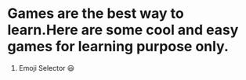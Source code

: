 #  Games are the best way to learn.Here are some cool and easy games for learning purpose only.

1. Emoji Selector 😃
